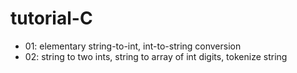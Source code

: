 tutorial-C
==========
- 01: elementary string-to-int, int-to-string conversion
- 02: string to two ints, string to array of int digits, tokenize string
